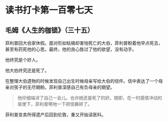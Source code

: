 ﻿# 读书打卡第一百零七天

## 毛姆《人生的枷锁》（三十五）

菲利普回大伯家休假。面对形如枯槁却害怕死亡的大伯，菲利普盼着他早点死去，甚至有药死他的心思。最终，他的良心胜过了他的欲望，没有动手。

他终究是个好人。

他大伯终究还是死了。

在整理大伯遗物的时候发现自己出生时候母亲写给大伯的信件。信中表达了一个母亲对孩子的无尽期盼。菲利普深感自己有负母亲的期望。

> 他仔细端详了自己一会儿。也许她还是死了的好。随即，在一时感情冲动的驱使下，菲利普嚓地一下把信撕碎了。

菲利普变卖所得遗产后回到伦敦，重又开始读医科。